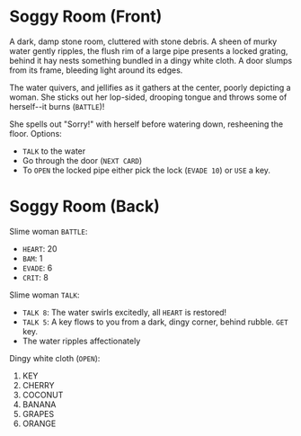 # Soggy Room (Front)

A dark, damp stone room, cluttered with stone debris. A sheen
of murky water gently ripples, the flush rim of a large pipe
presents a locked grating, behind it hay nests something
bundled in a dingy white cloth. A door slumps from its frame,
bleeding light around its edges.

The water quivers, and jellifies as it gathers at the center,
poorly depicting a woman. She sticks out her lop-sided, drooping
tongue and throws some of herself--it burns (`BATTLE`)!

She spells out "Sorry!" with herself before watering down,
resheening the floor. Options:

  * `TALK` to the water
  * Go through the door
    (`NEXT CARD`)
  * To `OPEN` the locked pipe either pick the lock
    (`EVADE 10`) or `USE` a key.

# Soggy Room (Back)

Slime woman `BATTLE`:

  * `HEART`: 20
  * `BAM`: 1
  * `EVADE`: 6
  * `CRIT`: 8

Slime woman `TALK`:

  * `TALK 8`: The water swirls excitedly,
    all `HEART` is restored!
  * `TALK 5`: A key flows to you from a
    dark, dingy corner, behind rubble.
    `GET` key.
  * The water ripples affectionately

Dingy white cloth (`OPEN`):

  1. KEY
  2. CHERRY
  3. COCONUT
  4. BANANA
  5. GRAPES
  6. ORANGE
